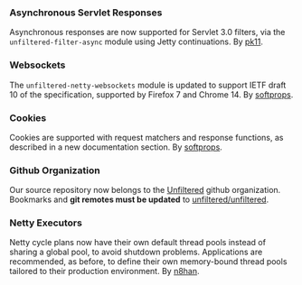 ### Asynchronous Servlet Responses

Asynchronous responses are now supported for Servlet 3.0 filters, via
the `unfiltered-filter-async` module using Jetty continuations. By
[pk11][asf].

[asf]: https://github.com/unfiltered/unfiltered/pull/77

### Websockets

The `unfiltered-netty-websockets` module is updated to support IETF
draft 10 of the specification, supported by Firefox 7 and Chrome 14.
By [softprops][softprops].

[softprops]: https://github.com/softprops

### Cookies

Cookies are supported with request matchers and response functions,
as described in a new documentation section. By [softprops][softprops].

### Github Organization

Our source repository now belongs to the [Unfiltered][ufs] github
organization. Bookmarks and **git remotes must be updated** to
[unfiltered/unfiltered][ufuf].

[ufs]: https://github.com/unfiltered
[ufuf]: https://github.com/unfiltered/unfiltered

### Netty Executors

Netty cycle plans now have their own default thread pools instead
of sharing a global pool, to avoid shutdown problems. Applications
are recommended, as before, to define their own memory-bound thread
pools tailored to their production environment. By [n8han][n8].

[n8]: https://github.com/n8han
